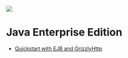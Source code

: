 ![](https://upload.wikimedia.org/wikipedia/commons/thumb/5/5d/Duke_%28Java_mascot%29_waving.svg/60px-Duke_%28Java_mascot%29_waving.svg.png)

# Java Enterprise Edition
* [Quickstart with EJB and GrizzlyHttp](https://github.com/AppLoidx/jersey-grizzly-example)
